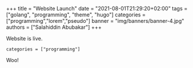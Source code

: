 +++
title = "Website Launch"
date = "2021-08-01T21:29:20+02:00"
tags = ["golang", "programming", "theme", "hugo"]
categories = ["programming","lorem","pseudo"]
banner = "img/banners/banner-4.jpg"
authors = ["Salahiddin Abubakar"]
+++

Website is live.

    categories = ["programming"]

Woo!
